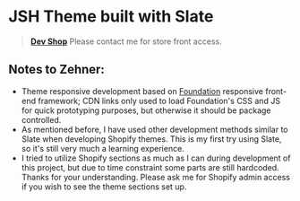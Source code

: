 # JSH Theme built with Slate

> **[Dev Shop](https://juice-served-here.myshopify.com/)** Please contact me for store front access.

## Notes to Zehner:

- Theme responsive development based on [Foundation](https://foundation.zurb.com/) responsive front-end framework; CDN links only used to load Foundation's CSS and JS for quick prototyping purposes, but otherwise it should be package controlled.
- As mentioned before, I have used other development methods similar to Slate when developing Shopify themes. This is my first try using Slate, so it's still very much a learning experience.
- I tried to utilize Shopify sections as much as I can during development of this project, but due to time constraint some parts are still hardcoded. Thanks for your understanding. Please ask me for Shopify admin access if you wish to see the theme sections set up. 